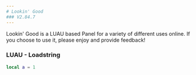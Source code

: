 ```yaml
---
# Lookin' Good
### V2.84.7
---
```


Lookin' Good is a LUAU based Panel for a variety of different uses online. If you choose to use it, please enjoy and provide feedback!


### LUAU - Loadstring
```lua
local a = 1
```
